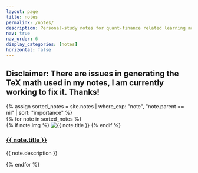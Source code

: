 ```yaml
---
layout: page
title: notes
permalink: /notes/
description: Personal-study notes for quant-finance related learning materials 
nav: true
nav_order: 6
display_categories: [notes]
horizontal: false
---
```


## Disclaimer: There are issues in generating the TeX math used in my notes, I am currently working to fix it. Thanks!
<div class="notes">
{% assign sorted_notes = site.notes | where_exp: "note", "note.parent == nil" | sort: "importance" %}

<div class="container">
  <div class="row justify-content-center gx-3 gy-3">
    {% for note in sorted_notes %}
      <div class="col-md-4 d-flex">
        <div class="card flex-fill">
          {% if note.img %}
            <img src="{{ site.baseurl }}/{{ note.img }}" alt="{{ note.title }}" class="card-img">
          {% endif %}
          <h3><a href="{{ note.url }}">{{ note.title }}</a></h3>
          <p>{{ note.description }}</p>
        </div>
      </div>
    {% endfor %}
  </div>
</div>
</div>
